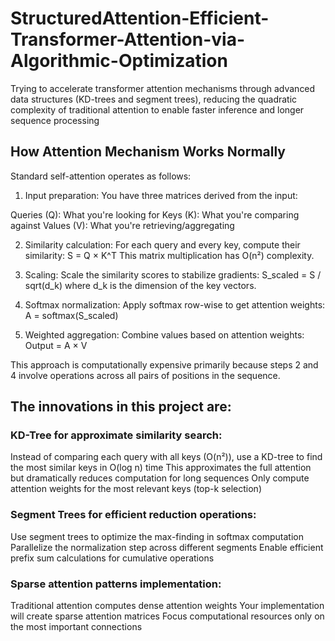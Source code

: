 # StructuredAttention-Efficient-Transformer-Attention-via-Algorithmic-Optimization
Trying to accelerate transformer attention mechanisms through advanced data structures (KD-trees and segment trees), reducing the quadratic complexity of traditional attention to enable faster inference and longer sequence processing

## How Attention Mechanism Works Normally
Standard self-attention operates as follows:

1. Input preparation: You have three matrices derived from the input:

Queries (Q): What you're looking for
Keys (K): What you're comparing against
Values (V): What you're retrieving/aggregating

2. Similarity calculation: For each query and every key, compute their similarity:
S = Q × K^T
This matrix multiplication has O(n²) complexity.

3. Scaling: Scale the similarity scores to stabilize gradients:
S_scaled = S / sqrt(d_k)
where d_k is the dimension of the key vectors.

4. Softmax normalization: Apply softmax row-wise to get attention weights:
A = softmax(S_scaled)

5. Weighted aggregation: Combine values based on attention weights:
Output = A × V

This approach is computationally expensive primarily because steps 2 and 4 involve operations across all pairs of positions in the sequence.

## The innovations in this project are:

### KD-Tree for approximate similarity search:

Instead of comparing each query with all keys (O(n²)), use a KD-tree to find the most similar keys in O(log n) time
This approximates the full attention but dramatically reduces computation for long sequences
Only compute attention weights for the most relevant keys (top-k selection)

### Segment Trees for efficient reduction operations:

Use segment trees to optimize the max-finding in softmax computation
Parallelize the normalization step across different segments
Enable efficient prefix sum calculations for cumulative operations

### Sparse attention patterns implementation:

Traditional attention computes dense attention weights
Your implementation will create sparse attention matrices
Focus computational resources only on the most important connections
